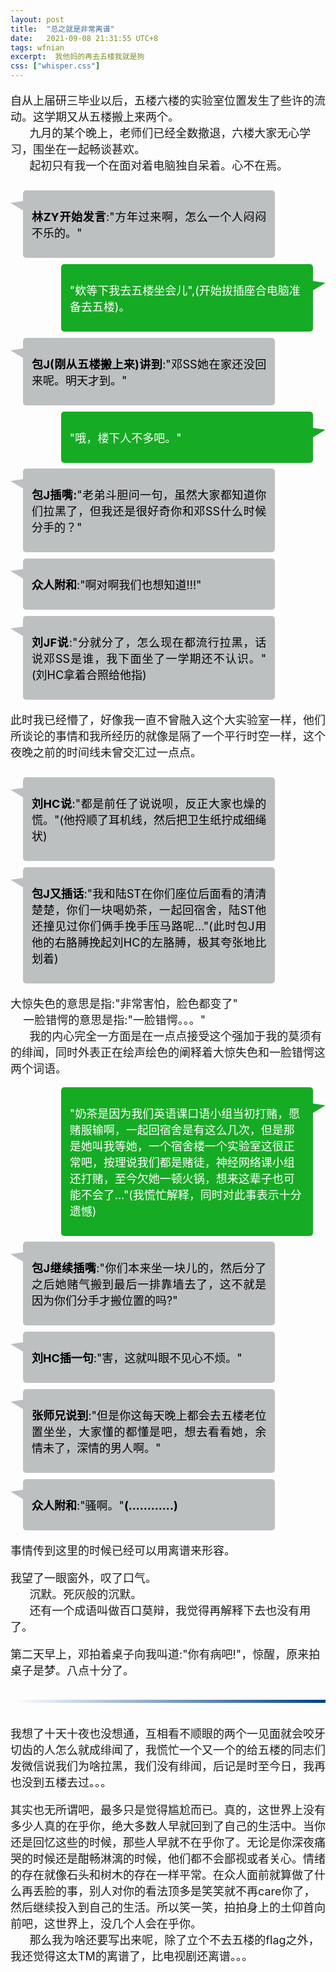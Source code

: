 ```yaml
---
layout: post
title:  "总之就是非常离谱"
date:   2021-09-08 21:31:55 UTC+8
tags: wfnian
excerpt:  我他妈的再去五楼我就是狗
css: ["whisper.css"]
---
```


<p class="pp" style="font-size: 18px;">自从上届研三毕业以后，五楼六楼的实验室位置发生了些许的流动。这学期又从五楼搬上来两个。<br> 
&nbsp;&nbsp;&nbsp;&nbsp;&nbsp;&nbsp;九月的某个晚上，老师们已经全数撤退，六楼大家无心学习，围坐在一起畅谈甚欢。<br>
&nbsp;&nbsp;&nbsp;&nbsp;&nbsp;&nbsp;起初只有我一个在面对着电脑独自呆着。心不在焉。</p>

<section style="display: flex;">
    <section style="display:inline-block;margin-top:1.2em;vertical-align:top;width:20px;padding-top:10px;padding-bottom:10px;color:inherit;box-sizing:border-box;" data-width="20px">
        <section style="border-right-width:20px;border-left-width:0px;border-right-style:solid;border-right-color:#bdc0c1;border-left-color:#d5480b;display:inline-block;height:15px;width:15px;vertical-align:top;float:left;color:inherit;box-sizing:border-box;padding:0px;margin:0px;border-bottom-width:12px !important;border-top-style:solid !important;border-bottom-style:solid !important;border-top-color:transparent !important;border-bottom-color:transparent !important;" data-width="15px"></section>
    </section>
    <section style=" width: 80%; margin-top: 0.7em; padding: 1em; border-radius: 0.36em; background-color: #bdc0c1; border-color: #d5480b; box-sizing: border-box;" >
        <p style="text-align: justify; font-size: 14px;">
            <span style=";color:#000000;font-size: 18px;"><b>林ZY开始发言</b>:"方年过来啊，怎么一个人闷闷不乐的。"</span>
        </p>
    </section>
</section>
<section style="text-align: right; margin-top: 10px;">
    <section style="display: flex;justify-content:right;align-items:flex-start;">
        <section style=" width: 80%;" >
            <section style="padding: 1em; border-radius: 0.36em; color: #ffffff; background-color: #16ab24;">
                <p style="text-align: left;">
                    <span style="font-size: 18px; color: #ffffff;">"欸等下我去五楼坐会儿",(开始拔插座合电脑准备去五楼)。</span>
                </p>
            </section>
        </section>
        <section style="display:inline-block;margin-top:1.2em;vertical-align:top;width:20px;padding-top:10px;padding-bottom:10px;color:inherit;box-sizing:border-box;" data-width="20px">
            <section style="border-left-width:20px;border-right-width:0px;border-left-style:solid;border-left-color:#16ab24;border-right-color:#16ab24;display:inline-block;height:15px;width:15px;vertical-align:top;float:left;color:inherit;border-bottom-width:12px !important;border-top-style:solid !important;border-bottom-style:solid !important;border-top-color:transparent !important;border-bottom-color:transparent !important;box-sizing:border-box;padding:0px;margin:0px;" data-width="15px"></section>
        </section>
        <section style="display:inline-block;line-height:20px;vertical-align:top;margin-top:0.5em;text-align:center;color:inherit;box-sizing:border-box;padding:0px;">
            <br style="color:inherit;"/>
        </section>
    </section>
</section>

<section style="display: flex;">
    <section style="display:inline-block;margin-top:1.2em;vertical-align:top;width:20px;padding-top:10px;padding-bottom:10px;color:inherit;box-sizing:border-box;" data-width="20px">
        <section style="border-right-width:20px;border-left-width:0px;border-right-style:solid;border-right-color:#bdc0c1;border-left-color:#d5480b;display:inline-block;height:15px;width:15px;vertical-align:top;float:left;color:inherit;box-sizing:border-box;padding:0px;margin:0px;border-bottom-width:12px !important;border-top-style:solid !important;border-bottom-style:solid !important;border-top-color:transparent !important;border-bottom-color:transparent !important;" data-width="15px"></section>
    </section>
    <section style=" width: 80%; margin-top: 0.7em; padding: 1em; border-radius: 0.36em; background-color: #bdc0c1; border-color: #d5480b; box-sizing: border-box;" >
        <p style="text-align: justify; font-size: 14px;">
            <span style=";color:#000000;font-size: 18px;"><b>包J(刚从五楼搬上来)讲到</b>:"邓SS她在家还没回来呢。明天才到。"
</span>
        </p>
    </section>
</section>

<section style="text-align: right; margin-top: 10px;">
    <section style="display: flex;justify-content:right;align-items:flex-start;">
        <section style=" width: 80%;" >
            <section style="padding: 1em; border-radius: 0.36em; color: #ffffff; background-color: #16ab24;">
                <p style="text-align: left;">
                    <span style="font-size: 18px; color: #ffffff;">"哦，楼下人不多吧。"</span>
                </p>
            </section>
        </section>
        <section style="display:inline-block;margin-top:1.2em;vertical-align:top;width:20px;padding-top:10px;padding-bottom:10px;color:inherit;box-sizing:border-box;" data-width="20px">
            <section style="border-left-width:20px;border-right-width:0px;border-left-style:solid;border-left-color:#16ab24;border-right-color:#16ab24;display:inline-block;height:15px;width:15px;vertical-align:top;float:left;color:inherit;border-bottom-width:12px !important;border-top-style:solid !important;border-bottom-style:solid !important;border-top-color:transparent !important;border-bottom-color:transparent !important;box-sizing:border-box;padding:0px;margin:0px;" data-width="15px"></section>
        </section>
        <section style="display:inline-block;line-height:20px;vertical-align:top;margin-top:0.5em;text-align:center;color:inherit;box-sizing:border-box;padding:0px;">
            <br style="color:inherit;"/>
        </section>
    </section>
</section>

<section style="display: flex;">
    <section style="display:inline-block;margin-top:1.2em;vertical-align:top;width:20px;padding-top:10px;padding-bottom:10px;color:inherit;box-sizing:border-box;" data-width="20px">
        <section style="border-right-width:20px;border-left-width:0px;border-right-style:solid;border-right-color:#bdc0c1;border-left-color:#d5480b;display:inline-block;height:15px;width:15px;vertical-align:top;float:left;color:inherit;box-sizing:border-box;padding:0px;margin:0px;border-bottom-width:12px !important;border-top-style:solid !important;border-bottom-style:solid !important;border-top-color:transparent !important;border-bottom-color:transparent !important;" data-width="15px"></section>
    </section>
    <section style=" width: 80%; margin-top: 0.7em; padding: 1em; border-radius: 0.36em; background-color: #bdc0c1; border-color: #d5480b; box-sizing: border-box;" >
        <p style="text-align: justify; font-size: 14px;">
            <span style=";color:#000000;font-size: 18px;"><b>包J插嘴:</b>"老弟斗胆问一句，虽然大家都知道你们拉黑了，但我还是很好奇你和邓SS什么时候分手的？"
</span>
        </p>
    </section>
</section>

<section style="display: flex;">
    <section style="display:inline-block;margin-top:1.2em;vertical-align:top;width:20px;padding-top:10px;padding-bottom:10px;color:inherit;box-sizing:border-box;" data-width="20px">
        <section style="border-right-width:20px;border-left-width:0px;border-right-style:solid;border-right-color:#bdc0c1;border-left-color:#d5480b;display:inline-block;height:15px;width:15px;vertical-align:top;float:left;color:inherit;box-sizing:border-box;padding:0px;margin:0px;border-bottom-width:12px !important;border-top-style:solid !important;border-bottom-style:solid !important;border-top-color:transparent !important;border-bottom-color:transparent !important;" data-width="15px"></section>
    </section>
    <section style=" width: 80%; margin-top: 0.7em; padding: 1em; border-radius: 0.36em; background-color: #bdc0c1; border-color: #d5480b; box-sizing: border-box;" >
        <p style="text-align: justify; font-size: 14px;">
            <span style=";color:#000000;font-size: 18px;"><b>众人附和</b>:"啊对啊我们也想知道!!!"
</span>
        </p>
    </section>
</section>

<section style="display: flex;">
    <section style="display:inline-block;margin-top:1.2em;vertical-align:top;width:20px;padding-top:10px;padding-bottom:10px;color:inherit;box-sizing:border-box;" data-width="20px">
        <section style="border-right-width:20px;border-left-width:0px;border-right-style:solid;border-right-color:#bdc0c1;border-left-color:#d5480b;display:inline-block;height:15px;width:15px;vertical-align:top;float:left;color:inherit;box-sizing:border-box;padding:0px;margin:0px;border-bottom-width:12px !important;border-top-style:solid !important;border-bottom-style:solid !important;border-top-color:transparent !important;border-bottom-color:transparent !important;" data-width="15px"></section>
    </section>
    <section style=" width: 80%; margin-top: 0.7em; padding: 1em; border-radius: 0.36em; background-color: #bdc0c1; border-color: #d5480b; box-sizing: border-box;" >
        <p style="text-align: justify; font-size: 14px;">
            <span style=";color:#000000;font-size: 18px;"><b>刘JF说</b>:"分就分了，怎么现在都流行拉黑，话说邓SS是谁，我下面坐了一学期还不认识。"(刘HC拿着合照给他指)
</span>
        </p>
    </section>
</section>

<p class="pp" style="font-size: 18px;">此时我已经懵了，好像我一直不曾融入这个大实验室一样，他们所谈论的事情和我所经历的就像是隔了一个平行时空一样，这个夜晚之前的时间线未曾交汇过一点点。</p>


<section style="display: flex;">
    <section style="display:inline-block;margin-top:1.2em;vertical-align:top;width:20px;padding-top:10px;padding-bottom:10px;color:inherit;box-sizing:border-box;" data-width="20px">
        <section style="border-right-width:20px;border-left-width:0px;border-right-style:solid;border-right-color:#bdc0c1;border-left-color:#d5480b;display:inline-block;height:15px;width:15px;vertical-align:top;float:left;color:inherit;box-sizing:border-box;padding:0px;margin:0px;border-bottom-width:12px !important;border-top-style:solid !important;border-bottom-style:solid !important;border-top-color:transparent !important;border-bottom-color:transparent !important;" data-width="15px"></section>
    </section>
    <section style=" width: 80%; margin-top: 0.7em; padding: 1em; border-radius: 0.36em; background-color: #bdc0c1; border-color: #d5480b; box-sizing: border-box;" >
        <p style="text-align: justify; font-size: 14px;">
            <span style=";color:#000000;font-size: 18px;"><b>刘HC说</b>:"都是前任了说说呗，反正大家也燥的慌。"(他捋顺了耳机线，然后把卫生纸拧成细绳状)</span>
        </p>
    </section>
</section>

<section style="display: flex;">
    <section style="display:inline-block;margin-top:1.2em;vertical-align:top;width:20px;padding-top:10px;padding-bottom:10px;color:inherit;box-sizing:border-box;" data-width="20px">
        <section style="border-right-width:20px;border-left-width:0px;border-right-style:solid;border-right-color:#bdc0c1;border-left-color:#d5480b;display:inline-block;height:15px;width:15px;vertical-align:top;float:left;color:inherit;box-sizing:border-box;padding:0px;margin:0px;border-bottom-width:12px !important;border-top-style:solid !important;border-bottom-style:solid !important;border-top-color:transparent !important;border-bottom-color:transparent !important;" data-width="15px"></section>
    </section>
    <section style=" width: 80%; margin-top: 0.7em; padding: 1em; border-radius: 0.36em; background-color: #bdc0c1; border-color: #d5480b; box-sizing: border-box;" >
        <p style="text-align: justify; font-size: 14px;">
            <span style=";color:#000000;font-size: 18px;"><b>包J又插话</b>:"我和陆ST在你们座位后面看的清清楚楚，你们一块喝奶茶，一起回宿舍，陆ST他还撞见过你们俩手挽手压马路呢…"(此时包J用他的右胳膊挽起刘HC的左胳膊，极其夸张地比划着)</span>
        </p>
    </section>
</section>

<p class="pp" style="font-size: 18px;">大惊失色的意思是指:"非常害怕，脸色都变了"<br>
&nbsp;&nbsp;&nbsp;&nbsp;一脸错愕的意思是指:"一脸错愕。。。"<br>
&nbsp;&nbsp;&nbsp;&nbsp;&nbsp;&nbsp;我的内心完全一方面是在一点点接受这个强加于我的莫须有的绯闻，同时外表正在绘声绘色的阐释着大惊失色和一脸错愕这两个词语。</p>

<section style="text-align: right; margin-top: 10px;">
    <section style="display: flex;justify-content:right;align-items:flex-start;">
        <section style=" width: 80%;" >
            <section style="padding: 1em; border-radius: 0.36em; color: #ffffff; background-color: #16ab24;">
                <p style="text-align: left;">
                    <span style="font-size: 18px; color: #ffffff;">"奶茶是因为我们英语课口语小组当初打赌，愿赌服输啊，一起回宿舍是有这么几次，但是那是她叫我等她，一个宿舍楼一个实验室这很正常吧，按理说我们都是赌徒，神经网络课小组还打赌，至今欠她一顿火锅，想来这辈子也可能不会了…"(我慌忙解释，同时对此事表示十分遗憾)</span>
                </p>
            </section>
        </section>
        <section style="display:inline-block;margin-top:1.2em;vertical-align:top;width:20px;padding-top:10px;padding-bottom:10px;color:inherit;box-sizing:border-box;" data-width="20px">
            <section style="border-left-width:20px;border-right-width:0px;border-left-style:solid;border-left-color:#16ab24;border-right-color:#16ab24;display:inline-block;height:15px;width:15px;vertical-align:top;float:left;color:inherit;border-bottom-width:12px !important;border-top-style:solid !important;border-bottom-style:solid !important;border-top-color:transparent !important;border-bottom-color:transparent !important;box-sizing:border-box;padding:0px;margin:0px;" data-width="15px"></section>
        </section>
        <section style="display:inline-block;line-height:20px;vertical-align:top;margin-top:0.5em;text-align:center;color:inherit;box-sizing:border-box;padding:0px;">
            <br style="color:inherit;"/>
        </section>
    </section>
</section>

<section style="display: flex;">
    <section style="display:inline-block;margin-top:1.2em;vertical-align:top;width:20px;padding-top:10px;padding-bottom:10px;color:inherit;box-sizing:border-box;" data-width="20px">
        <section style="border-right-width:20px;border-left-width:0px;border-right-style:solid;border-right-color:#bdc0c1;border-left-color:#d5480b;display:inline-block;height:15px;width:15px;vertical-align:top;float:left;color:inherit;box-sizing:border-box;padding:0px;margin:0px;border-bottom-width:12px !important;border-top-style:solid !important;border-bottom-style:solid !important;border-top-color:transparent !important;border-bottom-color:transparent !important;" data-width="15px"></section>
    </section>
    <section style=" width: 80%; margin-top: 0.7em; padding: 1em; border-radius: 0.36em; background-color: #bdc0c1; border-color: #d5480b; box-sizing: border-box;" >
        <p style="text-align: justify; font-size: 14px;">
            <span style=";color:#000000;font-size: 18px;"><b>包J继续插嘴</b>:"你们本来坐一块儿的，然后分了之后她赌气搬到最后一排靠墙去了，这不就是因为你们分手才搬位置的吗?"</span>
        </p>
    </section>
</section>
<section style="display: flex;">
    <section style="display:inline-block;margin-top:1.2em;vertical-align:top;width:20px;padding-top:10px;padding-bottom:10px;color:inherit;box-sizing:border-box;" data-width="20px">
        <section style="border-right-width:20px;border-left-width:0px;border-right-style:solid;border-right-color:#bdc0c1;border-left-color:#d5480b;display:inline-block;height:15px;width:15px;vertical-align:top;float:left;color:inherit;box-sizing:border-box;padding:0px;margin:0px;border-bottom-width:12px !important;border-top-style:solid !important;border-bottom-style:solid !important;border-top-color:transparent !important;border-bottom-color:transparent !important;" data-width="15px"></section>
    </section>
    <section style=" width: 80%; margin-top: 0.7em; padding: 1em; border-radius: 0.36em; background-color: #bdc0c1; border-color: #d5480b; box-sizing: border-box;" >
        <p style="text-align: justify; font-size: 14px;">
            <span style=";color:#000000;font-size: 18px;"><b>刘HC插一句</b>:"害，这就叫眼不见心不烦。"</span>
        </p>
    </section>
</section>
<section style="display: flex;">
    <section style="display:inline-block;margin-top:1.2em;vertical-align:top;width:20px;padding-top:10px;padding-bottom:10px;color:inherit;box-sizing:border-box;" data-width="20px">
        <section style="border-right-width:20px;border-left-width:0px;border-right-style:solid;border-right-color:#bdc0c1;border-left-color:#d5480b;display:inline-block;height:15px;width:15px;vertical-align:top;float:left;color:inherit;box-sizing:border-box;padding:0px;margin:0px;border-bottom-width:12px !important;border-top-style:solid !important;border-bottom-style:solid !important;border-top-color:transparent !important;border-bottom-color:transparent !important;" data-width="15px"></section>
    </section>
    <section style=" width: 80%; margin-top: 0.7em; padding: 1em; border-radius: 0.36em; background-color: #bdc0c1; border-color: #d5480b; box-sizing: border-box;" >
        <p style="text-align: justify; font-size: 14px;">
            <span style="color:#000000;font-size: 18px;"><b>张师兄说到</b>:"但是你这每天晚上都会去五楼老位置坐坐，大家懂的都懂是吧，想去看看她，余情未了，深情的男人啊。"</span>
        </p>
    </section>
</section>
<section style="display: flex;">
    <section style="display:inline-block;margin-top:1.2em;vertical-align:top;width:20px;padding-top:10px;padding-bottom:10px;color:inherit;box-sizing:border-box;" data-width="20px">
        <section style="border-right-width:20px;border-left-width:0px;border-right-style:solid;border-right-color:#bdc0c1;border-left-color:#d5480b;display:inline-block;height:15px;width:15px;vertical-align:top;float:left;color:inherit;box-sizing:border-box;padding:0px;margin:0px;border-bottom-width:12px !important;border-top-style:solid !important;border-bottom-style:solid !important;border-top-color:transparent !important;border-bottom-color:transparent !important;" data-width="15px"></section>
    </section>
    <section style=" width: 80%; margin-top: 0.7em; padding: 1em; border-radius: 0.36em; background-color: #bdc0c1; border-color: #d5480b; box-sizing: border-box;" >
        <p style="text-align: justify; font-size: 14px;">
            <span style="color:#000000;font-size: 18px;"><b>众人附和</b>:"骚啊。"<b>(............)</b></span>
        </p>
    </section>
</section>

<p class="pp" style="font-size: 18px;">事情传到这里的时候已经可以用离谱来形容。</p>
<p class="pp" style="font-size: 18px;">我望了一眼窗外，叹了口气。<br>
&nbsp;&nbsp;&nbsp;&nbsp;&nbsp;&nbsp;沉默。死灰般的沉默。<br>
&nbsp;&nbsp;&nbsp;&nbsp;&nbsp;&nbsp;还有一个成语叫做百口莫辩，我觉得再解释下去也没有用了。</p>
<p class="pp" style="font-size: 18px;">第二天早上，邓拍着桌子向我叫道:"你有病吧!"，惊醒，原来拍桌子是梦。八点十分了。</p>

<section style="text-align: center;margin:10px 0px;">
    <br>
    <section style="background-image: linear-gradient(90deg, #ffffff, #004287);width:100%;height:5px;" data-width="100%"></section>
    <br>
</section>

<p class="pp" style="font-size: 18px;">我想了十天十夜也没想通，互相看不顺眼的两个一见面就会咬牙切齿的人怎么就成绯闻了，我慌忙一个又一个的给五楼的同志们发微信说我们为啥拉黑，我们没有绯闻，后记是时至今日，我再也没到五楼去过。。。</p>
<p class="pp" style="font-size: 18px;">其实也无所谓吧，最多只是觉得尴尬而已。真的，这世界上没有多少人真的在乎你，绝大多数人早就回到了自己的生活中。当你还是回忆这些的时候，那些人早就不在乎你了。无论是你深夜痛哭的时候还是酣畅淋漓的时候，他们都不会鄙视或者关心。情绪的存在就像石头和树木的存在一样平常。在众人面前就算做了什么再丢脸的事，别人对你的看法顶多是笑笑就不再care你了，然后继续投入到自己的生活。所以笑一笑，拍拍身上的土仰首向前吧，这世界上，没几个人会在乎你。<br>
&nbsp;&nbsp;&nbsp;&nbsp;&nbsp;&nbsp;那么我为啥还要写出来呢，除了立个不去五楼的flag之外，我还觉得这太TM的离谱了，比电视剧还离谱。。。</p>
